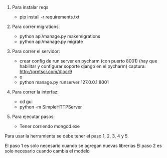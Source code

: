 1) Para instalar reqs
    - pip install -r requirements.txt

2) Para correr migrations:
    - python api/manage.py makemigrations
    - python api/manage.py migrate

3) Para correr el servidor:
    - crear config de run server en pycharm (con puerto 8001) (hay que habilitar y configurar soporte django en el pycharm)
        captura: http://prntscr.com/dlocr9
    - o
    - python manage.py runserver 127.0.0.1:8001

4) Para correr la interfaz:
    - cd gui
    - python -m SimpleHTTPServer

5) Para ejecutar pasos:
    - Tener corriendo mongod.exe


Para usar la herramienta se debe tener el paso 1, 2, 3, 4 y 5.

El paso 1 es solo necesario cuando se agregan nuevas librerias
El paso 2 es solo necesario cuando cambia el modelo